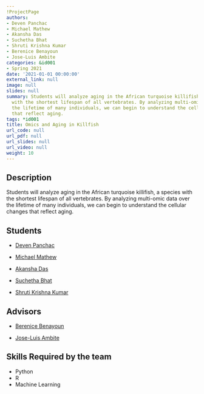 ```yaml
---
!ProjectPage
authors:
- Deven Panchac
- Michael Mathew
- Akansha Das
- Suchetha Bhat
- Shruti Krishna Kumar
- Berenice Benayoun
- Jose-Luis Ambite
categories: &id001
- Spring 2021
date: '2021-01-01 00:00:00'
external_link: null
image: null
slides: null
summary: Students will analyze aging in the African turquoise killifish, a species
  with the shortest lifespan of all vertebrates. By analyzing multi-omic data over
  the lifetime of many individuals, we can begin to understand the cellular changes
  that reflect aging.
tags: *id001
title: Omics and Aging in Killfish
url_code: null
url_pdf: null
url_slides: null
url_video: null
weight: 10
---
```

## Description

Students will analyze aging in the African turquoise killifish, a species with the shortest lifespan of all vertebrates. By analyzing multi-omic data over the lifetime of many individuals, we can begin to understand the cellular changes that reflect aging.





## Students

* [Deven Panchac](../../../author/deven-panchac)

* [Michael Mathew](../../../author/michael-mathew)

* [Akansha Das](../../../author/akansha-das)

* [Suchetha Bhat](../../../author/suchetha-bhat)

* [Shruti Krishna Kumar](../../../author/shruti-krishna-kumar)

## Advisors

* [Berenice Benayoun](../../../author/berenice-benayoun)

* [Jose-Luis Ambite](../../../author/jose-luis-ambite)

## Skills Required by the team


* Python
* R
* Machine Learning